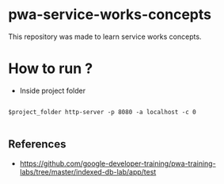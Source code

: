 # pwa-service-works-concepts
This repository was made to learn service works concepts.

# How to run ?

* Inside project folder
<pre>
<code>
$project_folder http-server -p 8080 -a localhost -c 0
</code>
</pre>


## References

*  https://github.com/google-developer-training/pwa-training-labs/tree/master/indexed-db-lab/app/test